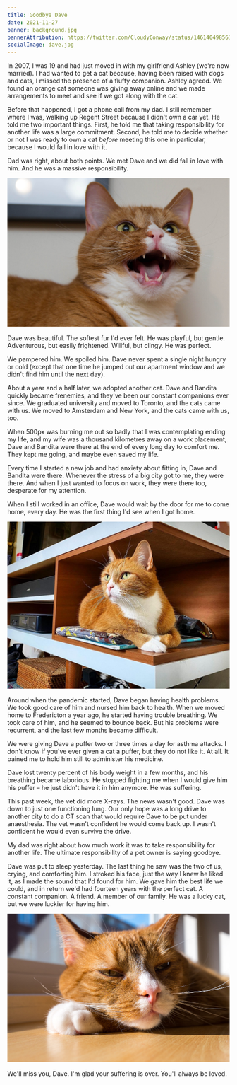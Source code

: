 ```yaml
---
title: Goodbye Dave
date: 2021-11-27
banner: background.jpg
bannerAttribution: https://twitter.com/CloudyConway/status/1461404985615425547
socialImage: dave.jpg
---
```


In 2007, I was 19 and had just moved in with my girlfriend Ashley (we're now married). I had wanted to get a cat because, having been raised with dogs and cats, I missed the presence of a fluffy companion. Ashley agreed. We found an orange cat someone was giving away online and we made arrangements to meet and see if we got along with the cat.

Before that happened, I got a phone call from my dad. I still remember where I was, walking up Regent Street because I didn't own a car yet. He told me two important things. First, he told me that taking responsibility for another life was a large commitment. Second, he told me to decide whether or not I was ready to own a cat _before_ meeting this one in particular, because I would fall in love with it.

Dad was right, about both points. We met Dave and we did fall in love with him. And he was a massive responsibility.

<Wide>

![Photo of an orange cat with its mouth open, chirping after a light on the wall.](./chirp.jpg)

</Wide>

Dave was beautiful. The softest fur I'd ever felt. He was playful, but gentle. Adventurous, but easily frightened. Willful, but clingy. He was perfect.

We pampered him. We spoiled him. Dave never spent a single night hungry or cold (except that one time he jumped out our apartment window and we didn't find him until the next day).

About a year and a half later, we adopted another cat. Dave and Bandita quickly became frenemies, and they've been our constant companions ever since. We graduated university and moved to Toronto, and the cats came with us. We moved to Amsterdam and New York, and the cats came with us, too.

When 500px was burning me out so badly that I was contemplating ending my life, and my wife was a thousand kilometres away on a work placement, Dave and Bandita were there at the end of every long day to comfort me. They kept me going, and maybe even saved my life.

Every time I started a new job and had anxiety about fitting in, Dave and Bandita were there. Whenever the stress of a big city got to me, they were there. And when I just wanted to focus on work, they were there too, desperate for my attention.

When I still worked in an office, Dave would wait by the door for me to come home, every day. He was the first thing I'd see when I got home.

<Wide>

![Photo of an orange cat laying on a tv stand, where he isn't supposed to be.](./corner.jpg)

</Wide>

Around when the pandemic started, Dave began having health problems. We took good care of him and nursed him back to health. When we moved home to Fredericton a year ago, he started having trouble breathing. We took care of him, and he seemed to bounce back. But his problems were recurrent, and the last few months became difficult.

We were giving Dave a puffer two or three times a day for asthma attacks. I don't know if you've ever given a cat a puffer, but they do not like it. At all. It pained me to hold him still to administer his medicine.

Dave lost twenty percent of his body weight in a few months, and his breathing became laborious. He stopped fighting me when I would give him his puffer – he just didn't have it in him anymore. He was suffering.

This past week, the vet did more X-rays. The news wasn't good. Dave was down to just one functioning lung. Our only hope was a long drive to another city to do a CT scan that would require Dave to be put under anaesthesia. The vet wasn't confident he would come back up. I wasn't confident he would even survive the drive.

My dad was right about how much work it was to take responsibility for another life. The ultimate responsibility of a pet owner is saying goodbye.

Dave was put to sleep yesterday. The last thing he saw was the two of us, crying, and comforting him. I stroked his face, just the way I knew he liked it, as I made the sound that I'd found for him. We gave him the best life we could, and in return we'd had fourteen years with the perfect cat. A constant companion. A friend. A member of our family. He was a lucky cat, but we were luckier for having him.

<Wide>

![Photo of an orange cat laying down, looking sleepy but mischievous.](./dave.jpg)

</Wide>

We'll miss you, Dave. I'm glad your suffering is over. You'll always be loved.
